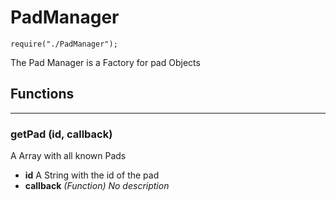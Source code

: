 # PadManager
`require("./PadManager");`

The Pad Manager is a Factory for pad Objects

## Functions

- - -
### getPad (id, callback)
A Array with all known Pads

* **id** A String with the id of the pad
* **callback** *(Function)* *No description*

